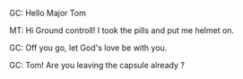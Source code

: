 GC: Hello Major Tom

MT: Hi Ground controll! I took the pills and put me helmet on. 

GC: Off you go, let God's love be with you.

GC: Tom! Are you leaving the capsule already ?
